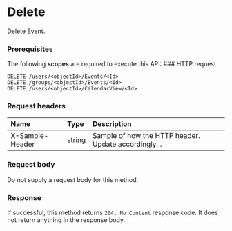 # Delete

Delete Event.
### Prerequisites
The following **scopes** are required to execute this API: ### HTTP request
<!-- { "blockType": "ignored" } -->
```http
DELETE /users/<objectId>/Events/<Id>
DELETE /groups/<objectId>/Events/<Id>
DELETE /users/<objectId>/CalendarView/<Id>

```
### Request headers
| Name       | Type | Description|
|:---------------|:--------|:----------|
| X-Sample-Header  | string  | Sample of how the HTTP header. Update accordingly...|

### Request body
Do not supply a request body for this method.


### Response
If successful, this method returns `204, No Content` response code. It does not return anything in the response body.


<!-- uuid: 750ebb89-965d-41a6-945a-3ca875b64bce
2015-10-15 03:41:19 UTC -->
<!-- {
  "type": "#page.annotation",
  "description": "Delete",
  "keywords": "",
  "section": "documentation",
  "tocPath": ""
}-->